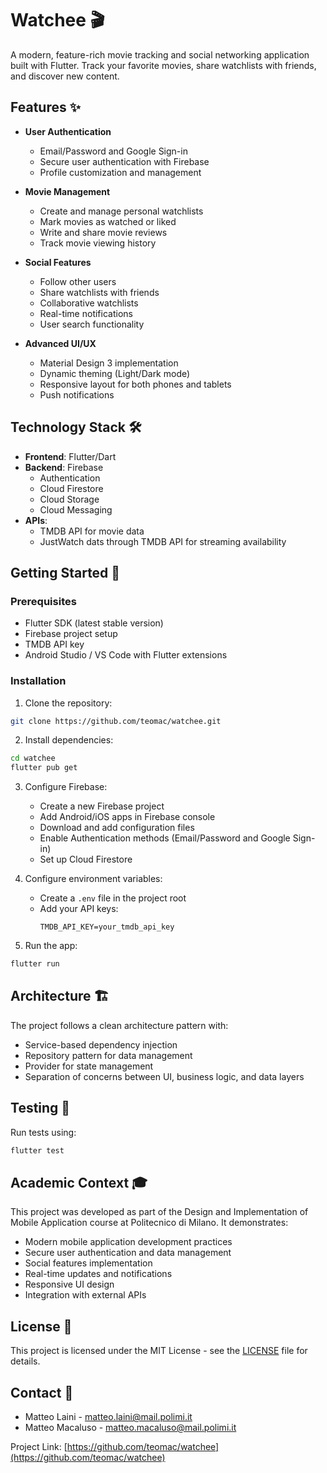 # Watchee 🎬

A modern, feature-rich movie tracking and social networking application built with Flutter. Track your favorite movies, share watchlists with friends, and discover new content.

## Features ✨

- **User Authentication**
  - Email/Password and Google Sign-in
  - Secure user authentication with Firebase
  - Profile customization and management

- **Movie Management**
  - Create and manage personal watchlists
  - Mark movies as watched or liked
  - Write and share movie reviews
  - Track movie viewing history

- **Social Features**
  - Follow other users
  - Share watchlists with friends
  - Collaborative watchlists
  - Real-time notifications
  - User search functionality

- **Advanced UI/UX**
  - Material Design 3 implementation
  - Dynamic theming (Light/Dark mode)
  - Responsive layout for both phones and tablets
  - Push notifications

## Technology Stack 🛠️

- **Frontend**: Flutter/Dart
- **Backend**: Firebase
  - Authentication
  - Cloud Firestore
  - Cloud Storage
  - Cloud Messaging
- **APIs**:
  - TMDB API for movie data
  - JustWatch dats through TMDB API for streaming availability

## Getting Started 🚀

### Prerequisites

- Flutter SDK (latest stable version)
- Firebase project setup
- TMDB API key
- Android Studio / VS Code with Flutter extensions

### Installation

1. Clone the repository:
```bash
git clone https://github.com/teomac/watchee.git
```

2. Install dependencies:
```bash
cd watchee
flutter pub get
```

3. Configure Firebase:
   - Create a new Firebase project
   - Add Android/iOS apps in Firebase console
   - Download and add configuration files
   - Enable Authentication methods (Email/Password and Google Sign-in)
   - Set up Cloud Firestore

4. Configure environment variables:
   - Create a `.env` file in the project root
   - Add your API keys:
     ```
     TMDB_API_KEY=your_tmdb_api_key
     ```

5. Run the app:
```bash
flutter run
```

## Architecture 🏗️

The project follows a clean architecture pattern with:
- Service-based dependency injection
- Repository pattern for data management
- Provider for state management
- Separation of concerns between UI, business logic, and data layers

## Testing 🧪

Run tests using:
```bash
flutter test
```

## Academic Context 🎓

This project was developed as part of the Design and Implementation of Mobile Application course at Politecnico di Milano. It demonstrates:
- Modern mobile application development practices
- Secure user authentication and data management
- Social features implementation
- Real-time updates and notifications
- Responsive UI design
- Integration with external APIs

## License 📄

This project is licensed under the MIT License - see the [LICENSE](LICENSE) file for details.

## Contact 📧

- Matteo Laini - matteo.laini@mail.polimi.it
- Matteo Macaluso - matteo.macaluso@mail.polimi.it

Project Link: [https://github.com/teomac/watchee](https://github.com/teomac/watchee)
